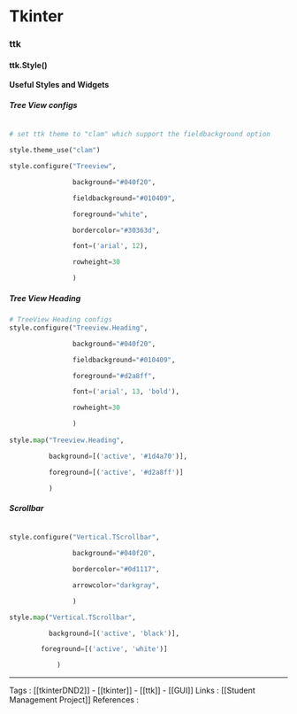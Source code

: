 
# Tkinter


### ttk

#### ttk.Style()

__Useful Styles and Widgets__

##### Tree View configs

```python

# set ttk theme to "clam" which support the fieldbackground option

style.theme_use("clam")

style.configure("Treeview",

				background="#040f20",

				fieldbackground="#010409",

				foreground="white",

				bordercolor="#30363d",

				font=('arial', 12),

				rowheight=30

				)
```
##### Tree View Heading
```python
# TreeView Heading configs
style.configure("Treeview.Heading",

				background="#040f20",

				fieldbackground="#010409",

				foreground="#d2a8ff",

				font=('arial', 13, 'bold'),

				rowheight=30

				)
				
style.map("Treeview.Heading",

		  background=[('active', '#1d4a70')],

		  foreground=[('active', '#d2a8ff')]

		  )

```

##### Scrollbar
```python

style.configure("Vertical.TScrollbar",

				background="#040f20",

				bordercolor="#0d1117",

				arrowcolor="darkgray",

				)

style.map("Vertical.TScrollbar",

		  background=[('active', 'black')],

		foreground=[('active', 'white')]

			)


```



---
Tags : [[tkinterDND2]] - [[tkinter]]  -  [[ttk]]  -  [[GUI]]
Links : [[Student Management Project]]
References : 
